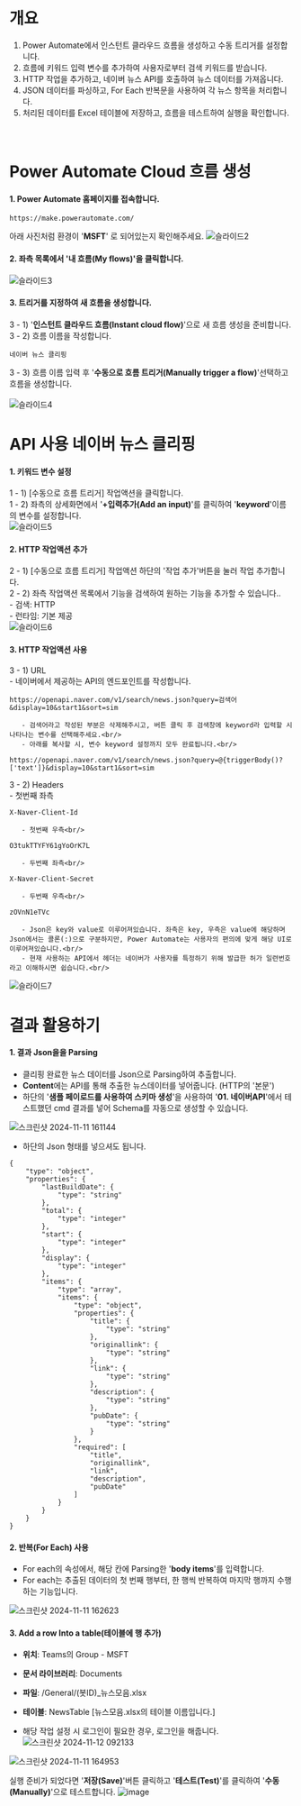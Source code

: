 # 개요
1. Power Automate에서 인스턴트 클라우드 흐름을 생성하고 수동 트리거를 설정합니다.<br/>
2. 흐름에 키워드 입력 변수를 추가하여 사용자로부터 검색 키워드를 받습니다.<br/>
3. HTTP 작업을 추가하고, 네이버 뉴스 API를 호출하여 뉴스 데이터를 가져옵니다.<br/>
4. JSON 데이터를 파싱하고, For Each 반복문을 사용하여 각 뉴스 항목을 처리합니다.<br/>
5. 처리된 데이터를 Excel 테이블에 저장하고, 흐름을 테스트하여 실행을 확인합니다.<br/>
<br/><br/>
# Power Automate Cloud 흐름 생성

#### 1. Power Automate 홈페이지를 접속합니다.
```
https://make.powerautomate.com/
```
아래 사진처럼 환경이 '**MSFT**' 로 되어있는지 확인해주세요.
![슬라이드2](https://github.com/user-attachments/assets/63d9f9f9-190e-4025-a9cf-2466eb5cc96e)

#### 2. 좌측 목록에서 '**내 흐름(My flows)**'을 클릭합니다.<br/>
![슬라이드3](https://github.com/user-attachments/assets/aeea09d6-3466-4f8f-a008-1d5b8c9be374)

#### 3. 트리거를 지정하여 새 흐름을 생성합니다.
3 - 1) '**인스턴트 클라우드 흐름(Instant cloud flow)**'으로 새 흐름 생성을 준비합니다.<br/>
3 - 2) 흐름 이름을 작성합니다. <br/>
```
네이버 뉴스 클리핑
```
3 - 3) 흐름 이름 입력 후 '**수동으로 흐름 트리거(Manually trigger a flow)**'선택하고 흐름을 생성합니다.<br/><br/>
![슬라이드4](https://github.com/user-attachments/assets/ea2d1135-4f67-4dd5-8b50-b92d0af523be)

# API 사용 네이버 뉴스 클리핑
#### 1. 키워드 변수 설정
1 - 1) [수동으로 흐름 트리거] 작업액션을 클릭합니다.<br/>
1 - 2) 좌측의 상세화면에서 '**+입력추가(Add an input)**'를 클릭하여 '**keyword**'이름의 변수를 설정합니다.<br/>
![슬라이드5](https://github.com/user-attachments/assets/7298b8de-b011-4239-826b-57f288637e44)

#### 2. HTTP 작업액션 추가
2 - 1) [수동으로 흐름 트리거] 작업액션 하단의 '작업 추가'버튼을 눌러 작업 추가합니다.<br/>
2 - 2) 좌측 작업액션 목록에서 기능을 검색하여 원하는 기능을 추가할 수 있습니다..<br/>
       - 검색: HTTP<br/>
       - 런타임: 기본 제공<br/>
![슬라이드6](https://github.com/user-attachments/assets/0afe2913-ce6b-4af2-82ff-185efbac5224)


#### 3. HTTP 작업액션 사용
3 - 1) URL<br/>
       - 네이버에서 제공하는 API의 엔드포인트를 작성합니다.<br/>
```
https://openapi.naver.com/v1/search/news.json?query=검색어&display=10&start1&sort=sim
```
       - 검색어라고 작성된 부분은 삭제해주시고, 버튼 클릭 후 검색창에 keyword라 입력할 시 나타나는 변수를 선택해주세요.<br/>
       - 아래를 복사할 시, 변수 keyword 설정까지 모두 완료됩니다.<br/>
```
https://openapi.naver.com/v1/search/news.json?query=@{triggerBody()?['text']}&display=10&start1&sort=sim
```
3 - 2) Headers<br/>
       - 첫번째 좌측<br/>
```
X-Naver-Client-Id
```

       - 첫번째 우측<br/>
```
O3tukTTYFY61gYoOrK7L
```
       - 두번째 좌측<br/>
```
X-Naver-Client-Secret
```
       - 두번째 우측<br/>
```
zOVnN1eTVc
```
       - Json은 key와 value로 이루어져있습니다. 좌측은 key, 우측은 value에 해당하며 Json에서는 콜론(:)으로 구분하지만, Power Automate는 사용자의 편의에 맞게 해당 UI로 이루어져있습니다.<br/>
       - 현재 사용하는 API에서 헤더는 네이버가 사용자를 특정하기 위해 발급한 허가 일련번호라고 이해하시면 쉽습니다.<br/>
![슬라이드7](https://github.com/user-attachments/assets/1ef2edc5-01cd-41da-ae2a-b871ada68d21)

# 결과 활용하기

#### 1. 결과 Json을을 Parsing<br/>
- 클리핑 완료한 뉴스 데이터를 Json으로 Parsing하여 추출합니다.<br/>
- **Content**에는 API를 통해 추출한 뉴스데이터를 넣어줍니다. (HTTP의 '본문')<br/>
- 하단의 '**샘플 페이로드를 사용하여 스키마 생성**'을 사용하여 '**01. 네이버API**'에서 테스트했던 cmd 결과를 넣어 Schema를 자동으로 생성할 수 있습니다.<br/>

  
![스크린샷 2024-11-11 161144](https://github.com/user-attachments/assets/283fc077-9244-48f0-9397-c98117ebe571)

- 하단의 Json 형태를 넣으셔도 됩니다.

```
{
    "type": "object",
    "properties": {
        "lastBuildDate": {
            "type": "string"
        },
        "total": {
            "type": "integer"
        },
        "start": {
            "type": "integer"
        },
        "display": {
            "type": "integer"
        },
        "items": {
            "type": "array",
            "items": {
                "type": "object",
                "properties": {
                    "title": {
                        "type": "string"
                    },
                    "originallink": {
                        "type": "string"
                    },
                    "link": {
                        "type": "string"
                    },
                    "description": {
                        "type": "string"
                    },
                    "pubDate": {
                        "type": "string"
                    }
                },
                "required": [
                    "title",
                    "originallink",
                    "link",
                    "description",
                    "pubDate"
                ]
            }
        }
    }
}
```

#### 2. 반복(For Each) 사용
- For each의 속성에서, 해당 칸에 Parsing한 '**body items**'를 입력합니다.
- For each는 추출된 데이터의 첫 번째 행부터, 한 행씩 반복하여 마지막 행까지 수행하는 기능입니다.

![스크린샷 2024-11-11 162623](https://github.com/user-attachments/assets/7290533e-85a8-4ae4-bbbf-28cf22f2aaf9)

#### 3. Add a row Into a table(테이블에 행 추가)
- **위치**: Teams의 Group - MSFT
- **문서 라이브러리**: Documents
- **파일**: /General/(봇ID)_뉴스모음.xlsx
- **테이블**: NewsTable [뉴스모음.xlsx의 테이블 이름입니다.]

- 해당 작업 설정 시 로그인이 필요한 경우, 로그인을 해줍니다.
![스크린샷 2024-11-12 092133](https://github.com/user-attachments/assets/b0b7c219-f4bc-4f10-bad7-788dc1e5b87d)


![스크린샷 2024-11-11 164953](https://github.com/user-attachments/assets/b216df8e-e116-428f-975d-a45f91c4a38a)

실행 준비가 되었다면 '**저장(Save)**'버튼 클릭하고 '**테스트(Test)**'를 클릭하여 '**수동(Manually)**'으로 테스트합니다.
![image](https://github.com/user-attachments/assets/9451c636-ff11-4482-aa4c-0b35897b53c2)
